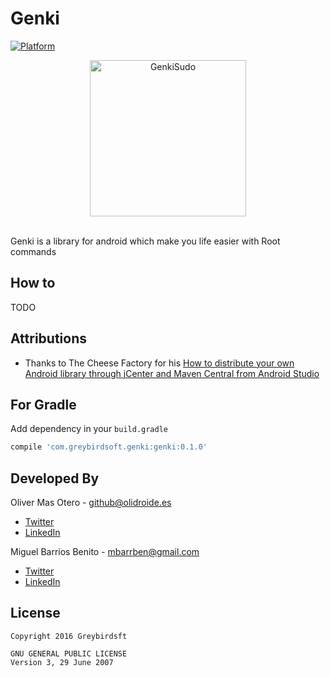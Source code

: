# Genki
[![Platform](https://img.shields.io/badge/platform-android-green.svg)](http://developer.android.com/index.html)
<center>
<img src="./art/genki_sudo.gif " alt="GenkiSudo" width="250" />
</center>
</br>
<p>
Genki is a library for android which make you life easier with Root commands
<p/>

## How to
TODO


## Attributions
* Thanks to The Cheese Factory for his [How to distribute your own Android library through jCenter and Maven Central from Android Studio](http://inthecheesefactory.com/blog/how-to-upload-library-to-jcenter-maven-central-as-dependency/en)

For Gradle
---------------------
Add dependency in your `build.gradle`
```groovy
compile 'com.greybirdsoft.genki:genki:0.1.0'
```

Developed By
------------
Oliver Mas Otero - <github@olidroide.es>
* [Twitter](https://twitter.com/olidroide)
* [LinkedIn](https://es.linkedin.com/in/olidroide)

Miguel Barrios Benito - <mbarrben@gmail.com>
* [Twitter](https://twitter.com/mbarrben)
* [LinkedIn](https://es.linkedin.com/in/miguel-barrios-benito-504a801b/en)

License
-------

    Copyright 2016 Greybirdsft

    GNU GENERAL PUBLIC LICENSE
    Version 3, 29 June 2007
